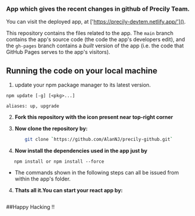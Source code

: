 ### App which gives the recent changes in github of Precily Team.

You can visit the deployed app, at ['https://precily-devtem.netlify.app/']().

This repository contains the files related to the app. The `main` branch contains the app's source code (the code the app's developers edit), and the `gh-pages` branch contains a _built_ version of the app (i.e. the code that GitHub Pages serves to the app's visitors).

## Running the code on your local machine

1. update your npm package manager to its latest version.

```
npm update [-g] [<pkg>...]

aliases: up, upgrade
```

2. **Fork this repository with the icon present near top-right corner**

3. **Now clone the repository by:**

```sh
       git clone `https://github.com/AlanNJ/precily-github.git`
```

4. **Now install the dependencies used in the app just by**

```
   npm install or npm install --force
```

- The commands shown in the following steps can all be issued from within the app's folder.

4. **Thats all it.You can start your react app by:**

```npm start

```

##Happy Hacking !!
